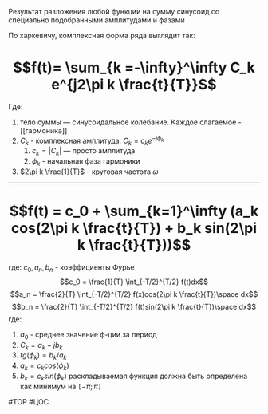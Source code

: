 Результат разложения любой функции на сумму синусоид со специально подобранными амплитудами и фазами

По харкевичу, комплексная форма ряда выглядит так:
# $$f(t)= \sum_{k =-\infty}^\infty C_k e^{j2\pi k \frac{t}{T}}$$
Где: 
1) тело суммы — синусоидальное колебание. Каждое слагаемое - [[гармоника]]
2) $C_k$ - комплексная амплитуда. $C_k = c_k e^{-j\phi_k}$
	1) $c_k = |C_k|$ — просто амплитуда
	2) $\phi_k$ - начальная фаза гармоники
3) $2\pi k \frac{1}{T}$ - круговая частота $\omega$ 
---
# $$f(t) = c_0 + \sum_{k=1}^\infty (a_k cos(2\pi k \frac{t}{T}) + b_k sin(2\pi k \frac{t}{T}))$$
где:
$c_0, a_n, b_n$ - коэффициенты Фурье
$$c_0 = \frac{1}{T} \int_{-T/2}^{T/2} f(t)dx$$
$$a_n = \frac{2}{T} \int_{-T/2}^{T/2} f(x)cos(2\pi k \frac{t}{T})\space dx$$
$$b_n = \frac{2}{T} \int_{-T/2}^{T/2} f(t)sin(2\pi k \frac{t}{T})\space dx$$
где: 
1) $a_0$ - среднее значение ф-ции за период
2) $C_k = a_k - jb_k$
3) $tg(\phi_k) = b_k / a_k$
4) $a_k = c_kcos(\phi_k)$
5) $b_k = c_ksin(\phi_k)$
раскладываемая функция должна быть определена как минимум на `[`$-\pi;\pi$`]`

#ТОР #ЦОС 